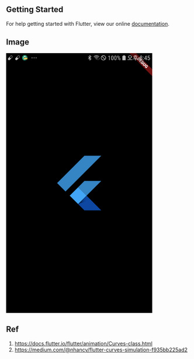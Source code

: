## Getting Started

For help getting started with Flutter, view our online
[documentation](https://flutter.io/).

## Image

<img src="https://github.com/JAICHANGPARK/Flutter_animation/blob/master/device-2018-11-28-204519.png" width=400/>

## Ref
1. https://docs.flutter.io/flutter/animation/Curves-class.html
2. https://medium.com/@nhancv/flutter-curves-simulation-f935bb225ad2
